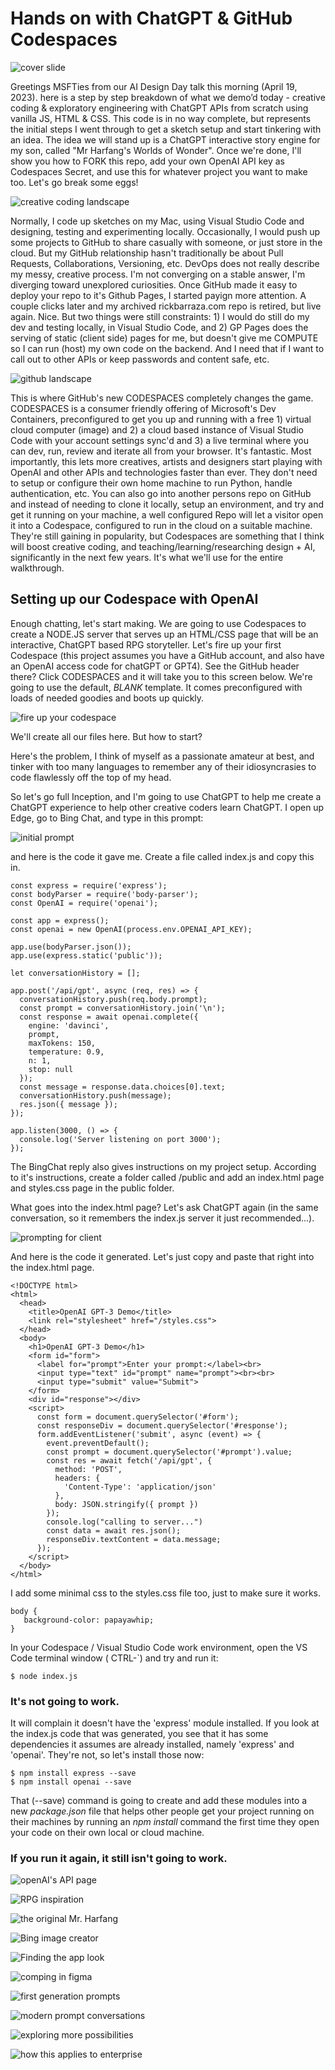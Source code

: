 # Hands on with ChatGPT & GitHub Codespaces

![cover slide](/imgs_readme/02cover.jpg)

Greetings MSFTies from our AI Design Day talk this morning (April 19, 2023). here is a step by step breakdown of what we demo’d today - creative coding & exploratory engineering with ChatGPT APIs from scratch using vanilla JS, HTML & CSS. This code is in no way complete, but represents the initial steps I went through to get a sketch setup and start tinkering with an idea. The idea we will stand up is a ChatGPT interactive story engine for my son, called "Mr Harfang's Worlds of Wonder". Once we're done, I'll show you how to FORK this repo, add your own OpenAI API key as Codespaces Secret, and use this for whatever project you want to make too. Let's go break some eggs!

![creative coding landscape](/imgs_readme/03creativecoding.jpg)

Normally, I code up sketches on my Mac, using Visual Studio Code and designing, testing and experimenting locally. Occasionally, I would push up some projects to GitHub to share casually with someone, or just store in the cloud. But my GitHub relationship hasn't traditionally be about Pull Requests, Collaborations, Versioning, etc. DevOps does not really describe my messy, creative process. I'm not converging on a stable answer, I'm diverging toward unexplored curiosities. Once GitHub made it easy to deploy your repo to it's Github Pages, I started payign more attention. A couple clicks later and my archived rickbarraza.com repo is retired, but live again. Nice. But two things were still constraints: 1) I would do still do my dev and testing locally, in Visual Studio Code, and 2) GP Pages does the serving of static (client side) pages for me, but doesn't give me COMPUTE so I can run (host) my own code on the backend. And I need that if I want to call out to other APIs or keep passwords and content safe, etc.

![github landscape](/imgs_readme/04github.jpg)

This is where GitHub's new CODESPACES completely changes the game. CODESPACES is a consumer friendly offering of Microsoft's Dev Containers, preconfigured to get you up and running with a free 1) virtual cloud computer (image) and 2) a cloud based instance of Visual Studio Code with your account settings sync'd and 3) a live terminal where you can dev, run, review and iterate all from your browser. It's fantastic. Most importantly, this lets more creatives, artists and designers start playing with OpenAI and other APIs and technologies faster than ever. They don't need to setup or configure their own home machine to run Python, handle authentication, etc. You can also go into another persons repo on GitHub and instead of needing to clone it locally, setup an environment, and try and get it running on your machine, a well configured Repo will let a visitor open it into a Codespace, configured to run in the cloud on a suitable machine. They're still gaining in popularity, but Codespaces are something that I think will boost creative coding, and teaching/learning/researching design + AI, significantly in the next few years. It's what we'll use for the entire walkthrough.

## Setting up our Codespace with OpenAI

Enough chatting, let's start making. We are going to use Codespaces to create a NODE.JS server that serves up an HTML/CSS page that will be an interactive, ChatGPT based RPG storyteller. Let's fire up your first Codespace (this project assumes you have a GitHub account, and also have an OpenAI access code for chatGPT or GPT4). See the GitHub header there? Click CODESPACES and it will take you to this screen below. We're going to use the default, *BLANK* template. It comes preconfigured with loads of needed goodies and boots up quickly.

![fire up your codespace](/imgs_readme/05initialprompt.jpg)

We'll create all our files here. But how to start?

Here's the problem, I think of myself as a passionate amateur at best, and tinker with too many languages to remember any of their idiosyncrasies to code flawlessly off the top of my head. 

So let's go full Inception, and I'm going to use ChatGPT to help me create a ChatGPT experience to help other creative coders learn ChatGPT. I open up Edge, go to Bing Chat, and type in this prompt:


![initial prompt](/imgs_readme/setupCodespace.png)

and here is the code it gave me. Create a file called index.js and copy this in.

```
const express = require('express');
const bodyParser = require('body-parser');
const OpenAI = require('openai');

const app = express();
const openai = new OpenAI(process.env.OPENAI_API_KEY);

app.use(bodyParser.json());
app.use(express.static('public'));

let conversationHistory = [];

app.post('/api/gpt', async (req, res) => {
  conversationHistory.push(req.body.prompt);
  const prompt = conversationHistory.join('\n');
  const response = await openai.complete({
    engine: 'davinci',
    prompt,
    maxTokens: 150,
    temperature: 0.9,
    n: 1,
    stop: null
  });
  const message = response.data.choices[0].text;
  conversationHistory.push(message);
  res.json({ message });
});

app.listen(3000, () => {
  console.log('Server listening on port 3000');
});
```

The BingChat reply also gives instructions on my project setup. According to it's instructions, create a folder called /public and add an index.html page and styles.css page in the public folder.

What goes into the index.html page? Let's ask ChatGPT again (in the same conversation, so it remembers the index.js server it just recommended...).

![prompting for client](/imgs_readme/06promptclient.jpg)

And here is the code it generated. Let's just copy and paste that right into the index.html page.

```
<!DOCTYPE html>
<html>
  <head>
    <title>OpenAI GPT-3 Demo</title>
    <link rel="stylesheet" href="/styles.css">
  </head>
  <body>
    <h1>OpenAI GPT-3 Demo</h1>
    <form id="form">
      <label for="prompt">Enter your prompt:</label><br>
      <input type="text" id="prompt" name="prompt"><br><br>
      <input type="submit" value="Submit">
    </form>
    <div id="response"></div>
    <script>
      const form = document.querySelector('#form');
      const responseDiv = document.querySelector('#response');
      form.addEventListener('submit', async (event) => {
        event.preventDefault();
        const prompt = document.querySelector('#prompt').value;
        const res = await fetch('/api/gpt', {
          method: 'POST',
          headers: {
            'Content-Type': 'application/json'
          },
          body: JSON.stringify({ prompt })
        });
        console.log("calling to server...")
        const data = await res.json();
        responseDiv.textContent = data.message;
      });
    </script>
  </body>
</html>
```

I add some minimal css to the styles.css file too, just to make sure it works.

```
body {
   background-color: papayawhip;
}
```

In your Codespace / Visual Studio Code work environment, open the VS Code terminal window ( CTRL-`) and try and run it:

```
$ node index.js
```

### It's not going to work. 

It will complain it doesn't have the 'express' module installed. If you look at the index.js code that was generated, you see that it has some dependencies it assumes are already installed, namely 'express' and 'openai'. They're not, so let's install those now:

```
$ npm install express --save
$ npm install openai --save
```

That (--save) command is going to create and add these modules into a new *package.json* file that helps other people get your project running on their machines by running an *npm install* command the first time they open your code on their own local or cloud machine.

### If you run it again, it still isn't going to work.



![openAI's API page](/imgs_readme/07openai.jpg)

![RPG inspiration](/imgs_readme/08rpg.jpg)

![the original Mr. Harfang](/imgs_readme/09harfang.jpg)

![Bing image creator](/imgs_readme/10imgcreator.jpg)

![Finding the app look](/imgs_readme/11appbrand.jpg)

![comping in figma](/imgs_readme/12figma.jpg)

![first generation prompts](/imgs_readme/13oldschoolprompt.jpg)

![modern prompt conversations](/imgs_readme/14newschool.jpg)

![exploring more possibilities](/imgs_readme/15moreideas.jpg)

![how this applies to enterprise](/imgs_readme/16thinkingenterprise.jpg)

